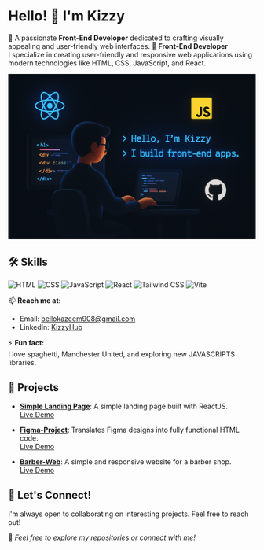 # Hello! 👋 I'm Kizzy 
🌟 A passionate **Front-End Developer** dedicated to crafting visually appealing and user-friendly web interfaces.
🌱 **Front-End Developer**  
I specialize in creating user-friendly and responsive web applications using modern technologies like HTML, CSS, JavaScript, and React.

![Image Description](img)

## 🛠️ Skills
![HTML](https://img.shields.io/badge/Code-HTML-orange)
![CSS](https://img.shields.io/badge/Code-CSS-blue)
![JavaScript](https://img.shields.io/badge/Code-JavaScript-yellow)
![React](https://img.shields.io/badge/Code-React-61DAFB)
![Tailwind CSS](https://img.shields.io/badge/Code-Tailwind%20CSS-38B2AC)
![Vite](https://img.shields.io/badge/Tool-Vite-646CFF)

📫 **Reach me at:**  
- Email: [bellokazeem908@gmail.com](mailto:bellokazeem908@gmail.com)  
- LinkedIn: [KizzyHub](https://www.linkedin.com/in/kazeem-bello-8243b5355/)

⚡ **Fun fact:**  
I love spaghetti, Manchester United, and exploring new JAVASCRIPTS libraries.

## 🚀 Projects
- **[Simple Landing Page](https://github.com/kizzyhub/Simple-Landing-Page)**: A simple landing page built with ReactJS.  
  [Live Demo](https://kizzyhub.github.io/Simple-Landing-Page/)

- **[Figma-Project](https://github.com/kizzyhub/Figma-Project)**: Translates Figma designs into fully functional HTML code.  
  [Live Demo](https://kizzyhub.github.io/Figma-Project/)

- **[Barber-Web](https://github.com/kizzyhub/Barber-Web)**: A simple and responsive website for a barber shop.  
  [Live Demo](https://kizzyhub.github.io/Barber-Web/)
  
## 🤝 Let's Connect!
I'm always open to collaborating on interesting projects. Feel free to reach out!

🌟 _Feel free to explore my repositories or connect with me!_

